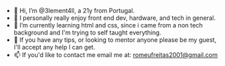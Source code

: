 - 👋 Hi, I’m @3lement4ll, a 21y from Portugal.
- 👀 I personally really enjoy front end dev, hardware, and tech in general.
- 🌱 I’m currently learning html and css, since i came from a non tech background and I'm trying to self taught everything.
- 💞️ If you have any tips, or looking to mentor anyone please be my guest, I'll accept any help I can get.
- 📫 If you'd like to contact me email me at: romeufreitas2001@gmail.com
